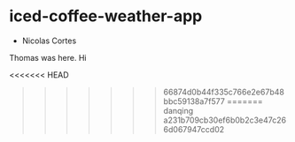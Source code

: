 # iced-coffee-weather-app


* Nicolas Cortes

Thomas was here. Hi

<<<<<<< HEAD

>>>>>>> 66874d0b44f335c766e2e67b48bbc59138a7f577
=======
danqing
>>>>>>> a231b709cb30ef6b0b2c3e47c266d067947ccd02
